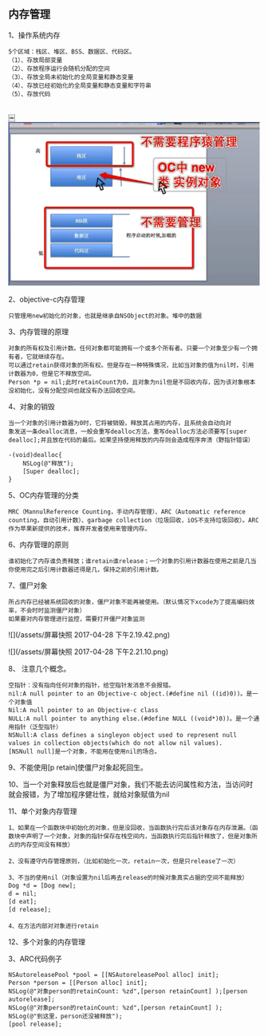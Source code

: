 ## 内存管理

1、操作系统内存

```
5个区域：栈区、堆区、BSS、数据区、代码区。
（1）、存放局部变量
（2）、存放程序运行会随机分配的空间
（3）、存放全局未初始化的全局变量和静态变量
（4）、存放已经初始化的全局变量和静态变量和字符串
（5）、存放代码
￼
```

￼![](/assets/screenshot.png)

2、objective-c内存管理

```
只管理用new初始化的对象，也就是继承自NSObject的对象。堆中的数据
```

3、内存管理的原理

```
对象的所有权及引用计数。任何对象都可能拥有一个或多个所有者。只要一个对象至少有一个拥有者，它就继续存在。
可以通过retain获得对象的所有权。但是存在一种特殊情况，比如当对象的值为nil时，引用计数器为0，但是它不释放空间。
Person *p = nil;此时retainCount为0，且对象为nil但是不回收内存，因为该对象根本没初始化，没有分配空间也就没有办法回收空间。
```

4、对象的销毁

```
当一个对象的引用计数器为0时，它将被销毁，释放其占用的内存，且系统会自动向对        象发送一条dealloc消息，一般会重写dealloc方法，重写dealloc方法必须要写[super dealloc];并且放在代码的最后。如果坚持使用释放的内存则会造成程序奔溃（野指针错误）
```

```
-(void)dealloc{
    NSLog(@"释放");
    [Super dealloc];
}
```

5、OC内存管理的分类

```
MRC（MannulReference Counting，手动内存管理）、ARC（Automatic reference counting，自动引用计数）、garbage collection（垃圾回收，iOS不支持垃圾回收）。ARC作为苹果新提供的技术，推荐开发者使用来管理内存。
```

6、内存管理的原则

```
谁初始化了内存谁负责释放；谁retain谁release；一个对象的引用计数器在使用之前是几当你使用完之后引用计数器还得是几，保持之前的引用计数。
```

7、僵尸对象

```
所占内存已经被系统回收的对象，僵尸对象不能再被使用。（默认情况下xcode为了提高编码效率，不会时时监测僵尸对象）
如果要对内存管理进行监控，需要打开僵尸对象监测
```

![](/assets/屏幕快照 2017-04-28 下午2.19.42.png)

![](/assets/屏幕快照 2017-04-28 下午2.21.10.png)

8、 注意几个概念。

```
空指针：没有指向任何对象的指针，给空指针发消息不会报错。
nil:A null pointer to an Objective-c object.(#define nil ((id)0))。是一个对象值
Nil:A null pointer to an Objective-c class
NULL:A null pointer to anything else.(#define NULL ((void*)0))。是一个通用指针（泛型指针）
NSNull:A class defines a singleyon object used to represent null values in collection objects(which do not allow nil values).
[NSNull null]是一个对象，不能用在使用nil的场合。
```

9、不能使用\[p retain\]使僵尸对象起死回生。

10、当一个对象释放后也就是僵尸对象，我们不能去访问属性和方法，当访问时就会报错，为了增加程序健壮性，就给对象赋值为nil

11、单个对象内存管理

```
1、如果在一个函数块中初始化的对象，但是没回收，当函数执行完后该对象存在内存泄漏。（函数块中声明了一个对象，对象的指针保存在栈空间内，当函数执行完后指针释放了，但是对象所占的内存空间没有释放）

2、没有遵守内存管理原则，（比如初始化一次，retain一次，但是只release了一次）

3、不当的使用nil（对象设置为nil后再去release的时候对象真实占据的空间不能释放）
Dog *d = [Dog new];
d = nil;
[d eat];
[d release];

4、在方法内部对对象进行retain
```

12、多个对象的内存管理

3、ARC代码例子

```
NSAutoreleasePool *pool = [[NSAutoreleasePool alloc] init];
Person *person = [[Person alloc] init];
NSLog(@"对象person的retainCount: %zd",[person retainCount] );[person autorelease];
NSLog(@"对象person的retainCount: %zd",[person retainCount] );
NSLog(@"到这里，person还没被释放");
[pool release];
```



